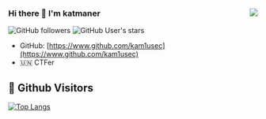 ### Hi there 👋 I'm katmaner<img align="right" src="https://github-readme-stats.vercel.app/api?username=kam1usec&show_icons=true&theme=radical">

![GitHub followers](https://img.shields.io/github/followers/kam1uSEC?style=social)   ![GitHub User's stars](https://img.shields.io/github/stars/kam1uSEC?style=social)

- GitHub: [https://www.github.com/kam1usec](https://www.github.com/kam1usec)
- 🇺🇳 CTFer 





## &#x1f92b; Github Visitors


[![Top Langs](https://profile-counter.glitch.me/kam1usec/count.svg)](https://github.com/kam1usec)
